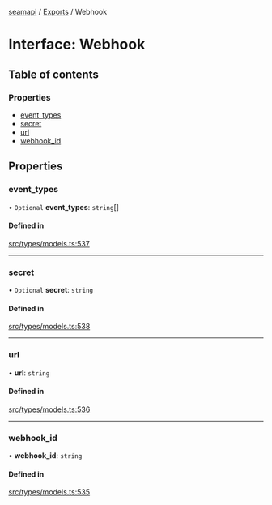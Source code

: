 [seamapi](../README.md) / [Exports](../modules.md) / Webhook

# Interface: Webhook

## Table of contents

### Properties

- [event\_types](Webhook.md#event_types)
- [secret](Webhook.md#secret)
- [url](Webhook.md#url)
- [webhook\_id](Webhook.md#webhook_id)

## Properties

### event\_types

• `Optional` **event\_types**: `string`[]

#### Defined in

[src/types/models.ts:537](https://github.com/seamapi/javascript/blob/main/src/types/models.ts#L537)

___

### secret

• `Optional` **secret**: `string`

#### Defined in

[src/types/models.ts:538](https://github.com/seamapi/javascript/blob/main/src/types/models.ts#L538)

___

### url

• **url**: `string`

#### Defined in

[src/types/models.ts:536](https://github.com/seamapi/javascript/blob/main/src/types/models.ts#L536)

___

### webhook\_id

• **webhook\_id**: `string`

#### Defined in

[src/types/models.ts:535](https://github.com/seamapi/javascript/blob/main/src/types/models.ts#L535)
